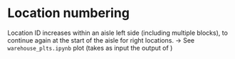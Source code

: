 # Location numbering

Location ID increases within an aisle left side (including multiple blocks), to continue again at the start of the aisle for right locations.
-> See `warehouse_plts.ipynb` plot (takes as input the output of )